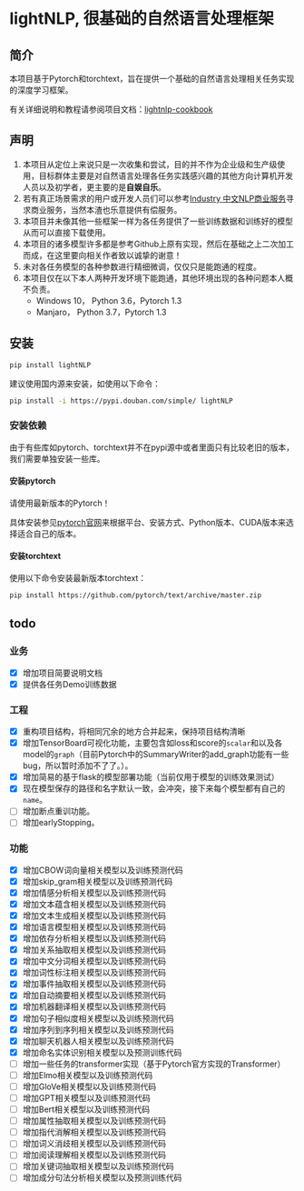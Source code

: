 # lightNLP, 很基础的自然语言处理框架

## 简介

本项目基于Pytorch和torchtext，旨在提供一个基础的自然语言处理相关任务实现的深度学习框架。

有关详细说明和教程请参阅项目文档：[lightnlp-cookbook](https://lightnlp-cookbook.readthedocs.io/zh_CN/latest/index.html)

## 声明

1. 本项目从定位上来说只是一次收集和尝试，目的并不作为企业级和生产级使用，目标群体主要是对自然语言处理各任务实践感兴趣的其他方向计算机开发人员以及初学者，更主要的是**自娱自乐**。
2. 若有真正场景需求的用户或开发人员们可以参考[Industry 中文NLP商业服务](https://github.com/crownpku/Awesome-Chinese-NLP#industry-%E4%B8%AD%E6%96%87nlp%E5%95%86%E4%B8%9A%E6%9C%8D%E5%8A%A1)寻求商业服务，当然本渣也乐意提供有偿服务。
3. 本项目并未像其他一些框架一样为各任务提供了一些训练数据和训练好的模型从而可以直接下载使用。
4. 本项目的诸多模型许多都是参考Github上原有实现，然后在基础之上二次加工而成，在这里要向相关作者致以诚挚的谢意！
5. 未对各任务模型的各种参数进行精细微调，仅仅只是能跑通的程度。
6. 本项目仅在以下本人两种开发环境下能跑通，其他环境出现的各种问题本人概不负责。
   - Windows 10， Python 3.6，Pytorch 1.3
   - Manjaro， Python 3.7，Pytorch 1.3

## 安装

```bash
pip install lightNLP
```

建议使用国内源来安装，如使用以下命令：
```bash
pip install -i https://pypi.douban.com/simple/ lightNLP
```

### 安装依赖

由于有些库如pytorch、torchtext并不在pypi源中或者里面只有比较老旧的版本，我们需要单独安装一些库。
#### 安装pytorch

请使用最新版本的Pytorch！

具体安装参见[pytorch官网](https://pytorch.org/get-started/locally/)来根据平台、安装方式、Python版本、CUDA版本来选择适合自己的版本。

#### 安装torchtext

使用以下命令安装最新版本torchtext：
```bash
pip install https://github.com/pytorch/text/archive/master.zip
```

## todo

### 业务

- [x] 增加项目简要说明文档
- [x] 提供各任务Demo训练数据

### 工程

- [x] 重构项目结构，将相同冗余的地方合并起来，保持项目结构清晰
- [x] 增加TensorBoard可视化功能，主要包含如loss和score的`scalar`和以及各model的`graph`（目前Pytorch中的SummaryWriter的add_graph功能有一些bug，所以暂时添加不了了。）。
- [x] 增加简易的基于flask的模型部署功能（当前仅用于模型的训练效果测试）
- [x] 现在模型保存的路径和名字默认一致，会冲突，接下来每个模型都有自己的`name`。
- [ ] 增加断点重训功能。
- [ ] 增加earlyStopping。

### 功能

- [x] 增加CBOW词向量相关模型以及训练预测代码
- [x] 增加skip_gram相关模型以及训练预测代码
- [x] 增加情感分析相关模型以及训练预测代码
- [x] 增加文本蕴含相关模型以及训练预测代码
- [x] 增加文本生成相关模型以及训练预测代码
- [x] 增加语言模型相关模型以及训练预测代码
- [x] 增加依存分析相关模型以及训练预测代码
- [x] 增加关系抽取相关模型以及训练预测代码
- [x] 增加中文分词相关模型以及训练预测代码
- [x] 增加词性标注相关模型以及训练预测代码
- [x] 增加事件抽取相关模型以及训练预测代码
- [x] 增加自动摘要相关模型以及训练预测代码 
- [x] 增加机器翻译相关模型以及训练预测代码 
- [x] 增加句子相似度相关模型以及训练预测代码
- [x] 增加序列到序列相关模型以及训练预测代码
- [x] 增加聊天机器人相关模型以及训练预测代码
- [x] 增加命名实体识别相关模型以及预测训练代码
- [ ] 增加一些任务的transformer实现（基于Pytorch官方实现的Transformer）
- [ ] 增加Elmo相关模型以及训练预测代码
- [ ] 增加GloVe相关模型以及训练预测代码
- [ ] 增加GPT相关模型以及训练预测代码
- [ ] 增加Bert相关模型以及训练预测代码
- [ ] 增加属性抽取相关模型以及训练预测代码
- [ ] 增加指代消解相关模型以及训练预测代码
- [ ] 增加词义消歧相关模型以及训练预测代码
- [ ] 增加阅读理解相关模型以及训练预测代码
- [ ] 增加关键词抽取相关模型以及训练预测代码
- [ ] 增加成分句法分析相关模型以及预测训练代码
